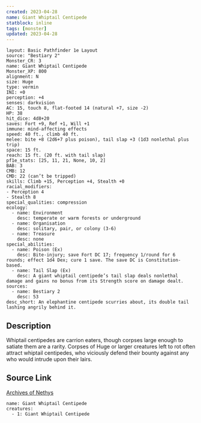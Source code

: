 ```yaml
---
created: 2023-04-28
name: Giant Whiptail Centipede
statblock: inline
tags: [monster]
updated: 2023-04-28
---
```

```statblock
layout: Basic Pathfinder 1e Layout
source: "Bestiary 2"
Monster_CR: 3
name: Giant Whiptail Centipede
Monster_XP: 800
alignment: N
size: Huge
type: vermin
INI: +0
perception: +4
senses: darkvision
AC: 15, touch 8, flat-footed 14 (natural +7, size -2)
HP: 38
hit_dice: 4d8+20
saves: Fort +9, Ref +1, Will +1
immune: mind-affecting effects
speed: 40 ft., climb 40 ft.
melee: bite +8 (2d6+7 plus poison), tail slap +3 (1d3 nonlethal plus trip)
space: 15 ft.
reach: 15 ft. (20 ft. with tail slap)
pf1e_stats: [25, 11, 21, None, 10, 2]
BAB: 3
CMB: 12
CMD: 22 (can’t be tripped)
skills: Climb +15, Perception +4, Stealth +0
racial_modifiers:
- Perception 4
- Stealth 8
special_qualities: compression
ecology:
  - name: Environment
    desc: temperate or warm forests or underground
  - name: Organisation
    desc: solitary, pair, or colony (3-6)
  - name: Treasure
    desc: none
special_abilities:
  - name: Poison (Ex)
    desc: Bite-injury; save Fort DC 17; frequency 1/round for 6 rounds; effect 1d4 Dex; cure 1 save. The save DC is Constitution-based.
  - name: Tail Slap (Ex)
    desc: A giant whiptail centipede’s tail slap deals nonlethal damage and gains no bonus from its Strength score on damage dealt.
sources:
  - name: Bestiary 2
    desc: 53
desc_short: An elephantine centipede scurries about, its double tail lashing angrily behind it. 
```
## Description
Whiptail centipedes are carrion eaters, though corpses large enough to satiate them are a rarity. Corpses of Huge or larger creatures left to rot often attract whiptail centipedes, who viciously defend their bounty against any who would intrude upon their lairs.
## Source Link
[Archives of Nethys](https://aonprd.com/MonsterDisplay.aspx?ItemName=Giant%20Whiptail%20Centipede)
```encounter-table
name: Giant Whiptail Centipede
creatures:
  - 1: Giant Whiptail Centipede
```
